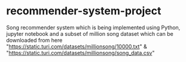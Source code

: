 # recommender-system-project
Song recommender system which is being implemented using Python, jupyter notebook and a subset of million song dataset 
which can be downloaded from here "https://static.turi.com/datasets/millionsong/10000.txt" & "https://static.turi.com/datasets/millionsong/song_data.csv"
